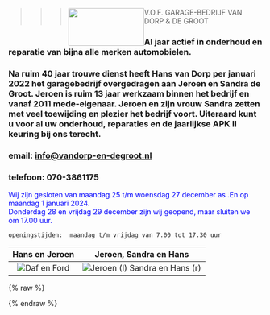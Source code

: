 >>> <img style="float:left;" src="./images/rdw-erkend.jpg" width="150" height="75"> V.O.F. GARAGE-BEDRIJF VAN DORP & DE GROOT


### Al <span id="leeftijd"></span> jaar actief in onderhoud en reparatie van bijna alle merken automobielen.

### Na ruim 40 jaar trouwe dienst heeft Hans van Dorp per januari 2022 het garagebedrijf overgedragen aan Jeroen en Sandra de Groot. Jeroen is ruim 13 jaar werkzaam binnen het bedrijf en vanaf 2011 mede-eigenaar. Jeroen en zijn vrouw Sandra zetten met veel toewijding en plezier het bedrijf voort. Uiteraard kunt u voor al uw onderhoud, reparaties en de jaarlijkse APK II keuring bij ons terecht. 
### email: info@vandorp-en-degroot.nl
### telefoon: 070-3861175

<span style="color:blue;">
Wij zijn gesloten van maandag 25 t/m woensdag 27 december as .En op maandag 1 januari 2024. 
</br>
Donderdag 28 en vrijdag 29 december zijn wij geopend, maar sluiten we om 17.00 uur.
</span>
<p></p>

```
openingstijden:  maandag t/m vrijdag van 7.00 tot 17.30 uur                 
```
Hans en Jeroen                     | Jeroen, Sandra en Hans
:-------------------------:|:-------------------------:
![](./images/dafenford.jpg "Daf en Ford")  |  ![](./images/JeroenHansSandra.jpg "Jeroen (l) Sandra en Hans (r)")



{% raw %}
<script>
  document.getElementById('leeftijd').innerHTML = (new Date()).getFullYear() - 1964;
</script>
{% endraw %}
